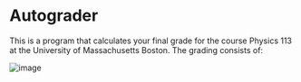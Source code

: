# Autograder
This is a program that calculates your final grade for the course Physics 113 at the University of Massachusetts Boston. The grading consists of:


![image](https://user-images.githubusercontent.com/92064680/170074891-f7f33a90-67d0-4c97-9a54-1e0109893a0e.png)
